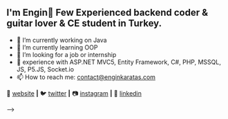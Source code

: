 ## I'm Engin🛴 Few Experienced backend coder & guitar lover & CE student in Turkey.

- 🔭 I’m currently working on Java
- 🌱 I’m currently learning OOP 
- 🤨 I’m looking for a job or internship
- 💬 experience with ASP.NET MVC5, Entity Framework, C#, PHP, MSSQL, JS, P5.JS, Socket.io 
- 📫 How to reach me: contact@enginkaratas.com 

 
🏡 [website][website] **|** 
🐦 [twitter][twitter] **|** 
📷 [instagram][instagram] **|** 
👔 [linkedin][linkedin]

-->

[website]: https://enginkaratas.com
[twitter]: https://twitter.com/engineerinengin
[instagram]: https://www.instagram.com/engin.in_/
[linkedin]: https://linkedin.com/in/engin-karataş-060807171/
[brad]: https://github.com/EnginKARATAS
